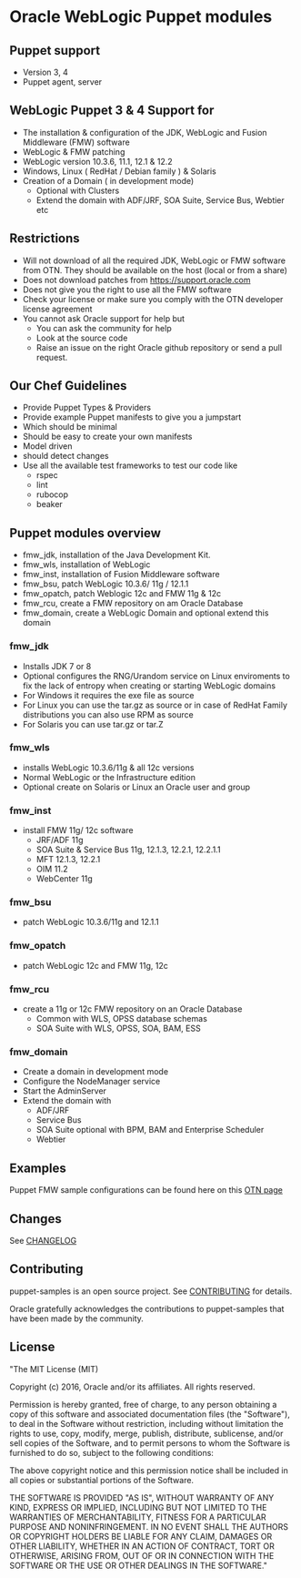 # Oracle WebLogic Puppet modules

## Puppet support
- Version 3, 4
- Puppet agent, server

## WebLogic Puppet 3 & 4 Support for
- The installation & configuration of the JDK, WebLogic and Fusion Middleware (FMW) software
- WebLogic & FMW patching
- WebLogic version 10.3.6, 11.1, 12.1 & 12.2
- Windows, Linux ( RedHat / Debian family ) & Solaris
- Creation of a Domain ( in development mode)
	- Optional with Clusters
	- Extend the domain with ADF/JRF, SOA Suite, Service Bus, Webtier etc

## Restrictions
- Will not download of all the required JDK, WebLogic or FMW software from OTN. They should be available on the host (local or from a share)
- Does not download patches from https://support.oracle.com
- Does not give you the right to use all the FMW software
- Check your license or make sure you comply with the OTN developer license agreement
- You cannot ask Oracle support for help but
	- You can ask the community for help
    - Look at the source code
    - Raise an issue on the right Oracle github repository or send a pull request.

## Our Chef Guidelines
- Provide Puppet Types & Providers
- Provide example Puppet manifests to give you a jumpstart
- Which should be minimal
- Should be easy to create your own manifests
- Model driven
- should detect changes
- Use all the available test frameworks to test our code like
    - rspec
    - lint
    - rubocop
    - beaker

## Puppet modules overview
- fmw_jdk, installation of the Java Development Kit.
- fmw_wls, installation of WebLogic
- fmw_inst, installation of Fusion Middleware software
- fmw_bsu, patch WebLogic 10.3.6/ 11g / 12.1.1
- fmw_opatch, patch Weblogic 12c and FMW 11g & 12c
- fmw_rcu, create a FMW repository on am Oracle Database
- fmw_domain, create a WebLogic Domain and optional extend this domain

### fmw_jdk
- Installs JDK 7 or 8
- Optional configures the RNG/Urandom service on Linux enviroments to fix the lack of entropy when creating or starting WebLogic domains
- For Windows it requires the exe file as source
- For Linux you can use the tar.gz as source or in case of RedHat Family distributions you can also use RPM as source
- For Solaris you can use tar.gz or tar.Z

### fmw_wls
- installs WebLogic 10.3.6/11g & all 12c versions
- Normal WebLogic or the Infrastructure edition
- Optional create on Solaris or Linux an Oracle user and group

### fmw_inst
- install FMW 11g/ 12c software
	- JRF/ADF 11g
	- SOA Suite & Service Bus 11g, 12.1.3, 12.2.1, 12.2.1.1
	- MFT 12.1.3, 12.2.1
	- OIM 11.2
	- WebCenter 11g

### fmw_bsu
- patch WebLogic 10.3.6/11g and 12.1.1

### fmw_opatch
- patch WebLogic 12c and FMW 11g, 12c

### fmw_rcu
- create a 11g or 12c FMW repository on an Oracle Database
	- Common with WLS, OPSS database schemas
	- SOA Suite with WLS, OPSS, SOA, BAM, ESS

### fmw_domain
- Create a domain in development mode
- Configure the NodeManager service
- Start the AdminServer
- Extend the domain with
	- ADF/JRF
	- Service Bus
 	- SOA Suite optional with BPM, BAM and Enterprise Scheduler
 	- Webtier

## Examples

Puppet FMW sample configurations can be found here on this [OTN page](http://www.oracle.com/technetwork/indexes/samplecode/chef-puppet-samples-2952079.html)

## Changes

See [CHANGELOG](https://github.com/oracle/puppet-samples/tree/master/CHANGELOG.md)

## Contributing

puppet-samples is an open source project. See
[CONTRIBUTING](https://github.com/oracle/puppet-samples/tree/master/CONTRIBUTING.md)
for details.

Oracle gratefully acknowledges the contributions to puppet-samples that have been made by the community.

## License

"The MIT License (MIT)

Copyright (c) 2016, Oracle and/or its affiliates.  All rights reserved.

Permission is hereby granted, free of charge, to any person obtaining a copy
of this software and associated documentation files (the "Software"), to deal
in the Software without restriction, including without limitation the rights
to use, copy, modify, merge, publish, distribute, sublicense, and/or sell
copies of the Software, and to permit persons to whom the Software is
furnished to do so, subject to the following conditions:

The above copyright notice and this permission notice shall be included in
all copies or substantial portions of the Software.

THE SOFTWARE IS PROVIDED "AS IS", WITHOUT WARRANTY OF ANY KIND, EXPRESS OR
IMPLIED, INCLUDING BUT NOT LIMITED TO THE WARRANTIES OF MERCHANTABILITY,
FITNESS FOR A PARTICULAR PURPOSE AND NONINFRINGEMENT. IN NO EVENT SHALL THE
AUTHORS OR COPYRIGHT HOLDERS BE LIABLE FOR ANY CLAIM, DAMAGES OR OTHER
LIABILITY, WHETHER IN AN ACTION OF CONTRACT, TORT OR OTHERWISE, ARISING FROM,
OUT OF OR IN CONNECTION WITH THE SOFTWARE OR THE USE OR OTHER DEALINGS IN
THE SOFTWARE."